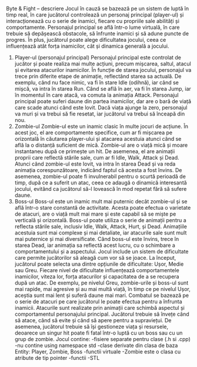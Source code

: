 Byte & Fight – descriere
Jocul în cauză se bazează pe un sistem de luptă în timp real, în care jucătorul controlează un personaj principal (player-ul) și interacționează cu o serie de inamici, fiecare cu propriile sale abilități și comportamente. Personajul principal se află într-o lume virtuală, în care trebuie să depășească obstacole, să înfrunte inamici și să adune puncte de progres. În plus, jucătorul poate alege dificultatea jocului, ceea ce influențează atât forța inamicilor, cât și dinamica generală a jocului.
1. Player-ul (personajul principal)
Personajul principal este controlat de jucător și poate realiza mai multe acțiuni, precum mișcarea, saltul, atacul și evitarea atacurilor inamicilor. În funcție de starea jocului, personajul va trece prin diferite etape de animație, reflectând starea sa actuală. De exemplu, când nu face nimic, va fi în stare Idle (odihnă), iar când se mișcă, va intra în starea Run. Când se află în aer, va fi în starea Jump, iar în momentul în care atacă, va comuta la animația Attack.
Personajul principal poate suferi daune din partea inamicilor, dar are o bară de viață care scade atunci când este lovit. Dacă viața ajunge la zero, personajul va muri și va trebui să fie resetat, iar jucătorul va trebui să înceapă din nou.
2. Zombie-ul
Zombie-ul este un inamic clasic în multe jocuri de acțiune. În acest joc, el are comportamente specifice, cum ar fi mișcarea pe orizontală în căutarea player-ului și atacarea acestuia atunci când se află la o distanță suficient de mică. Zombie-ul are o viață mică și moare instantaneu după ce primește un hit. De asemenea, el are animații proprii care reflectă stările sale, cum ar fi Idle, Walk, Attack și Dead.
Atunci când zombie-ul este lovit, va intra în starea Dead și va reda animația corespunzătoare, indicând faptul că acesta a fost învins. De asemenea, zombie-ul poate fi invulnerabil pentru o scurtă perioadă de timp, după ce a suferit un atac, ceea ce adaugă o dinamică interesantă jocului, evitând ca jucătorul să-l lovească în mod repetat fără să sufere daune.
3. Boss-ul
Boss-ul este un inamic mult mai puternic decât zombie-ul și se află într-o stare constantă de activitate. Acesta poate efectua o varietate de atacuri, are o viață mult mai mare și este capabil să se miște pe verticală și orizontală. Boss-ul poate utiliza o serie de animații pentru a reflecta stările sale, inclusiv Idle, Walk, Attack, Hurt, și Dead. Animațiile acestuia sunt mai complexe și mai detaliate, iar atacurile sale sunt mult mai puternice și mai diversificate.
Când boss-ul este învins, trece în starea Dead, iar animația sa reflectă acest lucru, cu o schimbare a comportamentului și a aspectului.
Jocul include un sistem de dificultate care permite jucătorilor să aleagă cum vor să se joace. La început, jucătorul poate selecta una dintre opțiunile de dificultate: Ușor, Medie sau Greu. Fiecare nivel de dificultate influențează comportamentele inamicilor, viteza lor, forța atacurilor și capacitatea de a se recupera după un atac. De exemplu, pe nivelul Greu, zombie-urile și boss-ul sunt mai rapide, mai agresive și au mai multă viață, în timp ce pe nivelul Ușor, aceștia sunt mai lent și suferă daune mai mari.
Combatul se bazează pe o serie de atacuri pe care jucătorul le poate efectua pentru a înfrunta inamicii. Atacurile sunt realizate prin animații care schimbă aspectul și comportamentul personajului principal. Jucătorul trebuie să învețe când să atace, când să evite și când să apere pentru a supraviețui. De asemenea, jucătorul trebuie să își gestioneze viața și resursele, deoarece un singur hit poate fi fatal într-o luptă cu un boss sau cu un grup de zombie.
Jocul contine:
	-fisiere separate pentru clase (.h si .cpp)
	-nu contine using namespace std
	-clase derivate din clasa de baza Entity: Player, Zombie, Boss
	-functii virtuale
	-Zombie este o clasa cu atribute de tip pointer
	-functii 
	-STL
